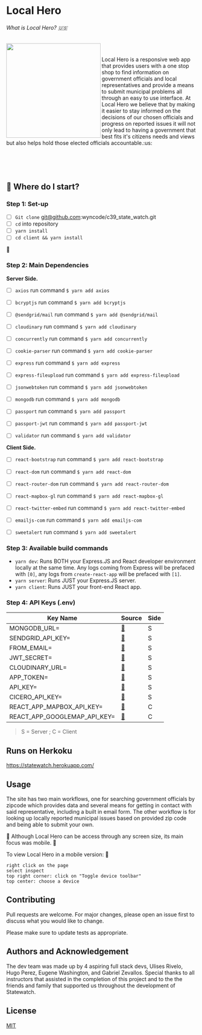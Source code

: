 # Local Hero

###### What is Local Hero? :us:


<img align="left" width="250" height="250" src="https://imagizer.imageshack.com/img922/5683/ogTsSI.png">
<br /><br />
 Local Hero is a responsive web app that provides users with a one stop shop to find information on government officials and local representatives and provide a means to submit municipal problems all through an easy to use interface. At Local Hero we believe that by making it easier to stay informed on the decisions of our chosen officials and progress on reported issues it will not only lead to having a government that best fits it's citizens needs and views but also helps hold those elected officials accountable.:us:
 
<br /><br /><br />


## :memo: Where do I start?

### Step 1: Set-up
- [ ] `Git clone` git@github.com:wyncode/c39_state_watch.git
- [ ] `cd` into repository
- [ ] `yarn install`
- [ ] `cd client && yarn install`

:rocket: 

### Step 2: Main Dependencies

**Server Side.**

- [ ] `axios` run command `$ yarn add axios`
- [ ] `bcryptjs` run command `$ yarn add bcryptjs`
- [ ] `@sendgrid/mail` run command `$ yarn add @sendgrid/mail`
- [ ] `cloudinary` run command `$ yarn add cloudinary`
- [ ] `concurrently` run command `$ yarn add concurrently`
- [ ] `cookie-parser` run command `$ yarn add cookie-parser`
- [ ] `express` run command `$ yarn add express`
- [ ] `express-fileupload` run command `$ yarn add express-fileupload`
- [ ] `jsonwebtoken` run command `$ yarn add jsonwebtoken`
- [ ] `mongodb` run command `$ yarn add mongodb`
- [ ] `passport` run command `$ yarn add passport`
- [ ] `passport-jwt` run command `$ yarn add passport-jwt`
- [ ] `validator` run command `$ yarn add validator`


**Client Side.**

- [ ] `react-bootstrap` run command `$ yarn add react-bootstrap`
- [ ] `react-dom` run command `$ yarn add react-dom`
- [ ] `react-router-dom` run command `$ yarn add react-router-dom`
- [ ] `react-mapbox-gl` run command `$ yarn add react-mapbox-gl`
- [ ] `react-twitter-embed` run command `$ yarn add react-twitter-embed`
- [ ] `emailjs-com` run command `$ yarn add emailjs-com`
- [ ] `sweetalert` run command `$ yarn add sweetalert`


### Step 3: Available build commands

- `yarn dev`: Runs BOTH your Express.JS and React developer environment locally at the same time. Any logs coming from Express will be prefaced with `[0]`, any logs from `create-react-app` will be prefaced with `[1]`.
- `yarn server`: Runs JUST your Express.JS server.
- `yarn client`: Runs JUST your front-end React app.


### Step 4: API Keys (.env)

| Key Name                    |  Source                  | Side|
| ----------------------------|:-----------------------  |-----|
| MONGODB_URL=                | [:link:][MongoDB Atlas]  | S   |
| SENDGRID_API_KEY=           | [:link:][SendGrip]       | S   |
| FROM_EMAIL=                 | [:link:][SendGrip]       | S   |
| JWT_SECRET=                 | [:link:][JWT]            | S   |
| CLOUDINARY_URL=             | [:link:][Cloudinary]     | S   |
| APP_TOKEN=                  | [:link:][API_KEY]        | S   |
| API_KEY=                    | [:link:][API_KEY]        | S   |
| CICERO_API_KEY=             | [:link:][Cicero]         | S   |
| REACT_APP_MAPBOX_API_KEY=   | [:link:][React mapbox gl]| C   |
| REACT_APP_GOOGLEMAP_API_KEY=| [:link:][Google Maps]    | C   |

> S = Server ; C = Client

[MongoDB Atlas]: https://www.mongodb.com/cloud/atlas
[SendGrip]: https://sendgrid.com/
[JWT]: https://jwt.io/
[Cloudinary]: https://cloudinary.com/
[Cicero]: https://www.cicerodata.com/
[Share-Publish]: https://hackmd.io/c/tutorials/%2Fs%2Fhow-to-publish-note
[API_KEY]: https://dev.socrata.com/foundry/data.miamigov.com/6q9s-asrs
[Google Maps]: https://developers.google.com/maps/documentation/javascript/get-api-key?utm_source=google&utm_medium=cpc&utm_campaign=FY20-Q3-global-demandgen-displayonnetworkhouseads-cs-GMP_maps_contactsal_saf_v2&utm_content=text-ad-none-none-DEV_c-CRE_460848633595-ADGP_Hybrid%20%7C%20AW%20SEM%20%7C%20BKWS%20~%20Google%20Maps%20API-KWID_43700033921822111-kwd-299558370606-userloc_9011930&utm_term=KW_%2Bgoogle%20%2Bmaps%20%2Bapi-ST_%2Bgoogle%20%2Bmaps%20%2Bapi&gclid=Cj0KCQiAzZL-BRDnARIsAPCJs70O44cQUz41Lk2W_sgkd7rEbtzsYybl6d5trhB-NOAOOmAyOoNq988aAqQMEALw_wcB 
[React mapbox gl]: https://www.npmjs.com/package/react-mapbox-gl



## Runs on Herkoku
https://statewatch.herokuapp.com/


## Usage

The site has two main workflows, one for searching government officials by zipcode which provides data and several means for getting in contact with said representative, including a built in email form. The other workflow is for looking up locally reported municipal issues based on provided zip code and being able to submit your own.

:iphone: Although Local Hero can be access through any screen size, its main focus was mobile. :iphone:

To view Local Hero in a mobile version: :iphone: 
```
right click on the page
select inspect
top right corner: click on "Toggle device toolbar"
top center: choose a device
```

## Contributing

Pull requests are welcome. For major changes, please open an issue first to discuss what you would like to change.

Please make sure to update tests as appropriate.

## Authors and Acknowledgement

The dev team was made up by 4 aspiring full stack devs, Ulises Rivelo, Hugo Perez, Eugene Washington, and Gabriel Zevallos. Special thanks to all instructors that assisted in the completion of this project and to the the friends and family that supported us throughout the development of Statewatch.

## License

[MIT](https://choosealicense.com/licenses/mit/)
